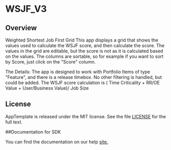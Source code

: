 WSJF_V3
=========================

## Overview
Weighted Shortest Job First Grid This app displays a grid that shows the values
used to calculate the WSJF score, and then calculate the score. The values in
the grid are editable, but the score is not as it is calculated based on the
values. The columns are sortable, so for example if you want to sort by Score, 
just click on the "Score" column.

The Details: The app is designed to work with Portfolio Items of type "Feature",
and there is a release timebox. No other filtering is handled, but could be 
added. The WSJF score calculation is 
( Time Criticality + RR/OE Value + User/Business Value)/ Job Size 


## License

AppTemplate is released under the MIT license.  See the file [LICENSE](./LICENSE) for the full text.

##Documentation for SDK

You can find the documentation on our help [site.](https://help.rallydev.com/apps/2.0rc2/doc/)
